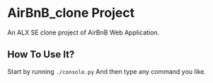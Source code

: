 # AirBnB_clone Project
An ALX SE clone project of AirBnB Web Application.

## How To Use It?
Start by running `./console.py` And then type any command you like.
